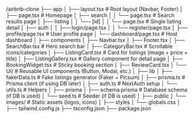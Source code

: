 /airbnb-clone
├── app
│   ├── layout.tsx                 # Root layout (Navbar, Footer)
│   ├── page.tsx                   # Homepage
│   ├── search
│   │   └── page.tsx               # Search results page
│   ├── listing
│   │   └── [id]
│   │       └── page.tsx           # Single listing detail
│   ├── auth
│   │   ├── login/page.tsx
│   │   └── register/page.tsx
│   ├── profile/page.tsx           # User profile page
│   └── dashboard/page.tsx         # Host dashboard
│
├── components
│   ├── Navbar.tsx
│   ├── Footer.tsx
│   ├── SearchBar.tsx              # Hero search bar
│   ├── CategoryBar.tsx            # Scrollable icons/categories
│   ├── ListingCard.tsx            # Card for listings (image + price + title)
│   ├── ListingGallery.tsx         # Gallery component for detail page
│   ├── BookingWidget.tsx          # Sticky booking section
│   ├── ReviewCard.tsx
│   └── UI/                        # Reusable UI components (Button, Modal, etc.)
│
├── lib
│   ├── fakerData.ts               # Fake listings generator (Faker + Picsum)
│   ├── prisma.ts                  # Prisma client (if using DB later)
│   ├── auth.ts                    # NextAuth setup
│   └── utils.ts                   # Helpers
│
├── prisma
│   ├── schema.prisma              # Database schema (if DB is used)
│   └── seed.ts                    # Seeder (if DB is used)
│
├── public
│   └── images/                    # Static assets (logos, icons)
│
├── styles
│   └── globals.css
│
├── tailwind.config.js
├── tsconfig.json
├── package.json
